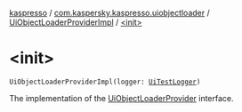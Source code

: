 [kaspresso](../../index.md) / [com.kaspersky.kaspresso.uiobjectloader](../index.md) / [UiObjectLoaderProviderImpl](index.md) / [&lt;init&gt;](./-init-.md)

# &lt;init&gt;

`UiObjectLoaderProviderImpl(logger: `[`UiTestLogger`](../../com.kaspersky.kaspresso.logger/-ui-test-logger.md)`)`

The implementation of the [UiObjectLoaderProvider](../-ui-object-loader-provider/index.md) interface.

